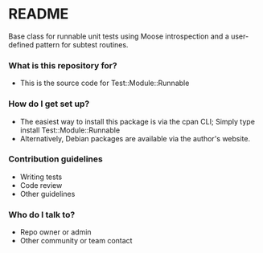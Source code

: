 # README #

Base class for runnable unit tests using Moose introspection
and a user-defined pattern for subtest routines.

### What is this repository for? ###

* This is the source code for Test::Module::Runnable

### How do I get set up? ###

* The easiest way to install this package is via the cpan CLI;
  Simply type install Test::Module::Runnable
* Alternatively, Debian packages are available via the author's website.

### Contribution guidelines ###

* Writing tests
* Code review
* Other guidelines

### Who do I talk to? ###

* Repo owner or admin
* Other community or team contact
